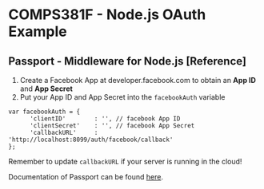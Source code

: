 # COMPS381F - Node.js OAuth Example
## Passport - Middleware for Node.js [Reference]

1. Create a Facebook App at developer.facebook.com to obtain an **App ID** and **App Secret**
2. Put your App ID and App Secret into the `facebookAuth` variable
```
var facebookAuth = {
      'clientID'        : '', // facebook App ID
      'clientSecret'    : '', // facebook App Secret
      'callbackURL'     : 'http://localhost:8099/auth/facebook/callback'
};
```
   Remember to update `callbackURL` if your server is running in the cloud!

Documentation of Passport can be found [here](http://www.passportjs.org).
